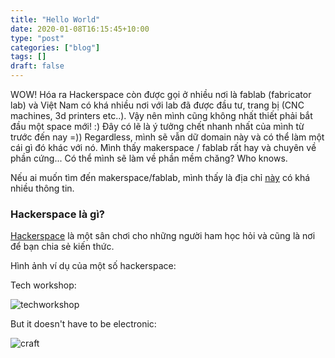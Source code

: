 ```yaml
---
title: "Hello World"
date: 2020-01-08T16:15:45+10:00
type: "post"
categories: ["blog"]
tags: []
draft: false
---
```


WOW! Hóa ra Hackerspace còn được gọi ở nhiều nơi là fablab (fabricator lab) và Việt Nam có khá nhiều nơi với lab đã được đầu tư, trang bị (CNC machines, 3d printers etc..). Vậy nên mình cũng không nhất thiết phải bắt đầu một space mới! :) Đây có lẽ là ý tưởng chết nhanh nhất của mình từ trước đến nay =)) Regardless, mình sẽ vẫn dữ domain này và có thể làm một cái gì đó khác với nó. Mình thấy makerspace / fablab rất hay và chuyên về phần cứng... Có thể mình sẽ làm về phần mềm chăng? Who knows. 

Nếu ai muốn tìm đến makerspace/fablab,  mình thấy là địa chỉ [này](https://www.fablabs.io/labs?country=vn) có khá nhiều thông tin.

### Hackerspace là gì?

[Hackerspace](https://wiki.hackerspaces.org/) là một sân chơi cho những người ham học hỏi và cũng là nơi để bạn chia sẻ kiến thức. 

Hình ảnh ví dụ của một số hackerspace:

Tech workshop:

![techworkshop](https://i2.wp.com/makezine.com/wp-content/uploads/2013/05/brainmachineworkshop.jpg)

But it doesn't have to be electronic:

![craft](https://www.scmp.com/sites/default/files/styles/486w/public/2015/08/24/scmp_15aug15_fe_maker_f15l0641.jpg?itok=3EAODYZn)



